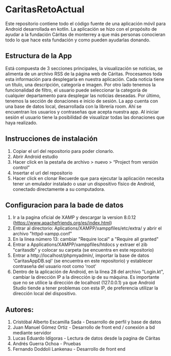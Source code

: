 # CaritasRetoActual
Este repositorio contiene todo el código fuente de una aplicación móvil para Android desarrollada en kotlin. La aplicación se hizo con el propósito de ayudar a la fundación Cáritas de monterrey a que más personas conocieran todo lo que hace esta fundación y como pueden ayudarlas donando.

## Estructura de la App 
Está compuesta de 3 secciones principales, la visualización se noticias, se alimenta de un archivo RSS de la página web de Cáritas. Procesamos toda esta información para desplegarla en nuestra aplicación. Cada noticia tiene un título, una descripción, categoría e imagen.
Por otro lado tenemos la funcionalidad de filtro, el usuario puede seleccionar la categoría de cualquier departamento para desplegar las noticias deseadas. 
Por último, tenemos la sección de donaciones e inicio de sesión. La app cuenta con una base de datos local, desarrollada con la librería room. Ahí se encuentran los usuarios y contraseñas que acepta nuestra app. Al iniciar sesión el usuario tiene la posibilidad de visualizar todas las donaciones que haya realizado.

## Instrucciones de instalación 
1.	Copiar el url del repositorio para poder clonarlo. 
2.	Abrir Android estudio 
3.	Hacer click en la pestaña de archivo > nuevo > “Project from versión control”
4.	Insertar el url del repositorio 
5.	Hacer click en clonar 
Recuerde que para ejecutar la aplicación necesita tener un emulador instalado o usar un dispositivo físico de Android, conectado directamente a su computadora. 
## Configuracion para la bade de datos
1. Ir a la pagina oficial de XAMP y descargar la version 8.0.12 (https://www.apachefriends.org/es/index.html)
2. Entrar al directorio: Aplications/XAMPP/xamppfiles/etc/extra/ y abrir el archivo "httpd-xampp.conf"
3. En la linea número 13: cambiar "Require local" a "Require all granted"
4. Entrar a Applications/XAMPP/xamppfiles/htdocs y extraer el zib "caritasdb" y colocar su carpeta (se encuentra en este repositorio)
5. Entrar a http://localhost/phpmyadmin/, importar la base de datos 'CaritasAppDB.sql' (se encuentra en este repositorio) y establecer contraseña del usuario root como 'root'
6. Dentro de la aplicación de Android, en la línea 28 del archivo "Login.kt", cambiar la dirección IP a la dirección ip de su máquina. Es importante que no se utilice la dirección de localhost (127.0.0.1) ya que Android Studio tiende a tener problemas con esta IP, de preferencia utilizar la dirección local del dispositivo.

## Autores: 
1. Cristóbal Alberto Escamilla Sada - Desarrollo de perfil y base de datos
2. Juan Manuel Gómez Ortiz - Desarrollo de front end / conexión a bd mediante servidor
3. Lucas Eduardo Idígoras - Lectura de datos desde la pagina de Cáritas
4. Andrés Guerra Ochoa - Pruebas
5. Fernando Doddoli Lankenau - Desarrollo de front end						
                                        			
                             			
